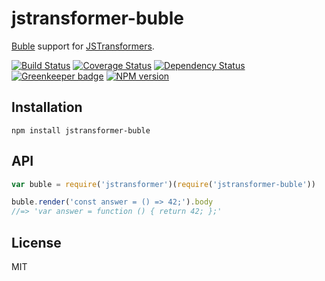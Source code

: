 # jstransformer-buble

[Buble](https://buble.surge.sh) support for [JSTransformers](http://github.com/jstransformers).

[![Build Status](https://img.shields.io/travis/jstransformers/jstransformer-buble/master.svg)](https://travis-ci.org/jstransformers/jstransformer-buble)
[![Coverage Status](https://img.shields.io/codecov/c/github/jstransformers/jstransformer-buble/master.svg)](https://codecov.io/gh/jstransformers/jstransformer-buble)
[![Dependency Status](https://img.shields.io/david/jstransformers/jstransformer-buble/master.svg)](http://david-dm.org/jstransformers/jstransformer-buble)
[![Greenkeeper badge](https://badges.greenkeeper.io/jstransformers/jstransformer-buble.svg)](https://greenkeeper.io/)
[![NPM version](https://img.shields.io/npm/v/jstransformer-buble.svg)](https://www.npmjs.org/package/jstransformer-buble)

## Installation

    npm install jstransformer-buble

## API

```js
var buble = require('jstransformer')(require('jstransformer-buble'))

buble.render('const answer = () => 42;').body
//=> 'var answer = function () { return 42; };'
```

## License

MIT
